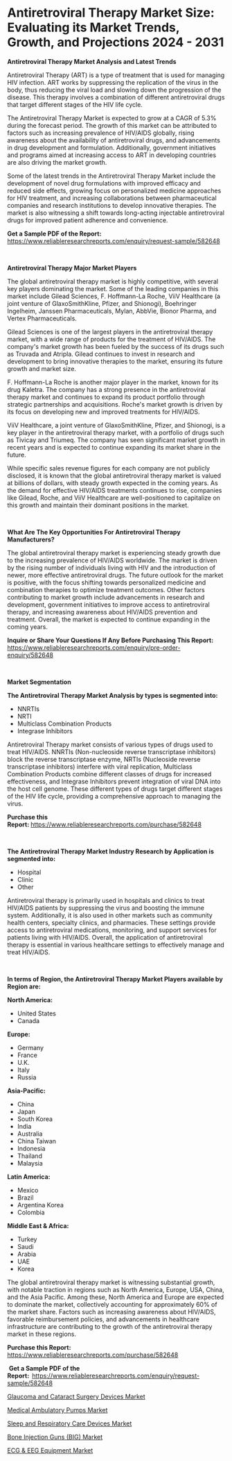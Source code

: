 <p><h1>Antiretroviral Therapy Market Size: Evaluating its Market Trends, Growth, and Projections 2024 - 2031</h1></p><p><strong>Antiretroviral Therapy Market Analysis and Latest Trends</strong></p>
<p><p>Antiretroviral Therapy (ART) is a type of treatment that is used for managing HIV infection. ART works by suppressing the replication of the virus in the body, thus reducing the viral load and slowing down the progression of the disease. This therapy involves a combination of different antiretroviral drugs that target different stages of the HIV life cycle.</p><p>The Antiretroviral Therapy Market is expected to grow at a CAGR of 5.3% during the forecast period. The growth of this market can be attributed to factors such as increasing prevalence of HIV/AIDS globally, rising awareness about the availability of antiretroviral drugs, and advancements in drug development and formulation. Additionally, government initiatives and programs aimed at increasing access to ART in developing countries are also driving the market growth.</p><p>Some of the latest trends in the Antiretroviral Therapy Market include the development of novel drug formulations with improved efficacy and reduced side effects, growing focus on personalized medicine approaches for HIV treatment, and increasing collaborations between pharmaceutical companies and research institutions to develop innovative therapies. The market is also witnessing a shift towards long-acting injectable antiretroviral drugs for improved patient adherence and convenience.</p></p>
<p><strong>Get a Sample PDF of the Report:&nbsp;</strong> <a href="https://www.reliableresearchreports.com/enquiry/request-sample/582648">https://www.reliableresearchreports.com/enquiry/request-sample/582648</a></p>
<p>&nbsp;</p>
<p><strong>Antiretroviral Therapy Major Market Players</strong></p>
<p><p>The global antiretroviral therapy market is highly competitive, with several key players dominating the market. Some of the leading companies in this market include Gilead Sciences, F. Hoffmann-La Roche, ViiV Healthcare (a joint venture of GlaxoSmithKline, Pfizer, and Shionogi), Boehringer Ingelheim, Janssen Pharmaceuticals, Mylan, AbbVie, Bionor Pharma, and Vertex Pharmaceuticals.</p><p>Gilead Sciences is one of the largest players in the antiretroviral therapy market, with a wide range of products for the treatment of HIV/AIDS. The company's market growth has been fueled by the success of its drugs such as Truvada and Atripla. Gilead continues to invest in research and development to bring innovative therapies to the market, ensuring its future growth and market size.</p><p>F. Hoffmann-La Roche is another major player in the market, known for its drug Kaletra. The company has a strong presence in the antiretroviral therapy market and continues to expand its product portfolio through strategic partnerships and acquisitions. Roche's market growth is driven by its focus on developing new and improved treatments for HIV/AIDS.</p><p>ViiV Healthcare, a joint venture of GlaxoSmithKline, Pfizer, and Shionogi, is a key player in the antiretroviral therapy market, with a portfolio of drugs such as Tivicay and Triumeq. The company has seen significant market growth in recent years and is expected to continue expanding its market share in the future.</p><p>While specific sales revenue figures for each company are not publicly disclosed, it is known that the global antiretroviral therapy market is valued at billions of dollars, with steady growth expected in the coming years. As the demand for effective HIV/AIDS treatments continues to rise, companies like Gilead, Roche, and ViiV Healthcare are well-positioned to capitalize on this growth and maintain their dominant positions in the market.</p></p>
<p>&nbsp;</p>
<p><strong>What Are The Key Opportunities For Antiretroviral Therapy Manufacturers?</strong></p>
<p><p>The global antiretroviral therapy market is experiencing steady growth due to the increasing prevalence of HIV/AIDS worldwide. The market is driven by the rising number of individuals living with HIV and the introduction of newer, more effective antiretroviral drugs. The future outlook for the market is positive, with the focus shifting towards personalized medicine and combination therapies to optimize treatment outcomes. Other factors contributing to market growth include advancements in research and development, government initiatives to improve access to antiretroviral therapy, and increasing awareness about HIV/AIDS prevention and treatment. Overall, the market is expected to continue expanding in the coming years.</p></p>
<p><strong>Inquire or Share Your Questions If Any Before Purchasing This Report:</strong> <a href="https://www.reliableresearchreports.com/enquiry/pre-order-enquiry/582648">https://www.reliableresearchreports.com/enquiry/pre-order-enquiry/582648</a></p>
<p>&nbsp;</p>
<p><strong>Market Segmentation</strong></p>
<p><strong>The Antiretroviral Therapy Market Analysis by types is segmented into:</strong></p>
<p><ul><li>NNRTIs</li><li>NRTI</li><li>Multiclass Combination Products</li><li>Integrase Inhibitors</li></ul></p>
<p><p>Antiretroviral Therapy market consists of various types of drugs used to treat HIV/AIDS. NNRTIs (Non-nucleoside reverse transcriptase inhibitors) block the reverse transcriptase enzyme, NRTIs (Nucleoside reverse transcriptase inhibitors) interfere with viral replication, Multiclass Combination Products combine different classes of drugs for increased effectiveness, and Integrase Inhibitors prevent integration of viral DNA into the host cell genome. These different types of drugs target different stages of the HIV life cycle, providing a comprehensive approach to managing the virus.</p></p>
<p><strong>Purchase this Report:&nbsp;</strong><a href="https://www.reliableresearchreports.com/purchase/582648">https://www.reliableresearchreports.com/purchase/582648</a></p>
<p>&nbsp;</p>
<p><strong>The Antiretroviral Therapy Market Industry Research by Application is segmented into:</strong></p>
<p><ul><li>Hospital</li><li>Clinic</li><li>Other</li></ul></p>
<p><p>Antiretroviral therapy is primarily used in hospitals and clinics to treat HIV/AIDS patients by suppressing the virus and boosting the immune system. Additionally, it is also used in other markets such as community health centers, specialty clinics, and pharmacies. These settings provide access to antiretroviral medications, monitoring, and support services for patients living with HIV/AIDS. Overall, the application of antiretroviral therapy is essential in various healthcare settings to effectively manage and treat HIV/AIDS.</p></p>
<p>&nbsp;</p>
<p><strong>In terms of Region, the Antiretroviral Therapy Market Players available by Region are:</strong></p>
<p>
    <p> <strong> North America: </strong>
        <ul>
            <li>United States</li>
            <li>Canada</li>
        </ul>
        </p> 
    <p> <strong> Europe: </strong>
        <ul>
            <li>Germany</li>
            <li>France</li>
            <li>U.K.</li>
            <li>Italy</li>
            <li>Russia</li>
        </ul>
        </p> 
    <p> <strong> Asia-Pacific: </strong>
        <ul>
            <li>China</li>
            <li>Japan</li>
            <li>South Korea</li>
            <li>India</li>
            <li>Australia</li>
            <li>China Taiwan</li>
            <li>Indonesia</li>
            <li>Thailand</li>
            <li>Malaysia</li>
        </ul>
        </p> 
    <p> <strong> Latin America: </strong>
        <ul>
            <li>Mexico</li>
            <li>Brazil</li>
            <li>Argentina Korea</li>
            <li>Colombia</li>
        </ul>
        </p> 
    <p> <strong> Middle East & Africa: </strong>
        <ul>
            <li>Turkey</li>
            <li>Saudi</li>
            <li>Arabia</li>
            <li>UAE</li>
            <li>Korea</li>
        </ul>
    </p>
    </p>
<p><p>The global antiretroviral therapy market is witnessing substantial growth, with notable traction in regions such as North America, Europe, USA, China, and the Asia Pacific. Among these, North America and Europe are expected to dominate the market, collectively accounting for approximately 60% of the market share. Factors such as increasing awareness about HIV/AIDS, favorable reimbursement policies, and advancements in healthcare infrastructure are contributing to the growth of the antiretroviral therapy market in these regions.</p></p>
<p><strong>Purchase this Report: </strong><a href="https://www.reliableresearchreports.com/purchase/582648">https://www.reliableresearchreports.com/purchase/582648</a></p>
<p>&nbsp;<strong>Get a Sample PDF of the Report:&nbsp;&nbsp;</strong><a href="https://www.reliableresearchreports.com/enquiry/request-sample/582648">https://www.reliableresearchreports.com/enquiry/request-sample/582648</a></p>
<p><strong></strong></p>
<p><p><a href="https://medium.com/@laurabruen2023/glaucoma-and-cataract-surgery-devices-market-size-market-outlook-and-market-forecast-2024-to-08e92cabaf33">Glaucoma and Cataract Surgery Devices Market</a></p><p><a href="https://medium.com/@laurabruen2023/medical-ambulatory-pumps-market-outlook-industry-overview-and-forecast-2024-to-2031-814821e7f2dc">Medical Ambulatory Pumps Market</a></p><p><a href="https://medium.com/@laurabruen2023/sleep-and-respiratory-care-devices-market-research-report-its-history-and-forecast-2024-to-2031-5007b1905fcb">Sleep and Respiratory Care Devices Market</a></p><p><a href="https://medium.com/@laurabruen2023/bone-injection-guns-big-market-size-reveals-the-best-marketing-channels-in-global-industry-29366509f545">Bone Injection Guns (BIG) Market</a></p><p><a href="https://medium.com/@laurabruen2023/ecg-amp-eeg-equipment-market-size-cagr-trends-2024-2030-73391b0761d6">ECG & EEG Equipment Market</a></p></p>